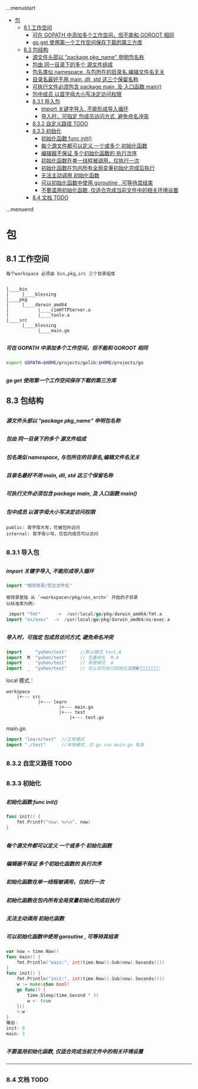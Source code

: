 ...menustart

- [包](#5442dfce9bae4548d3851889266c5381)
    - [8.1 工作空间](#de9cc15b3a9e2ba75fda079cc5b28e1f)
        - [可在 GOPATH 中添加多个工作空间，但不能和 GOROOT 相同](#b3e0604118859c109dd897ac7ae854f8)
        - [go get 使用第一个工作空间保存下载的第三方库](#913047a1d520b9ffb6ca7aec854b966c)
    - [8.3 包结构](#0dbeeae9f285bcc430fd68fe456e41b3)
        - [源文件头部以  "package pkg_name" 申明包名称](#0c04edb05053e4d7e495c33b906f4485)
        - [包由 同一目录下的多个 源文件组成](#6938f144bcee557efd011309c199e35e)
        - [包名类似 namespace, 与包所在的目录名,编辑文件名无关](#e17b159af5c5ad59d85168752c6428f1)
        - [目录名最好不用 main, dll, std 这三个保留名称](#e7c8ec2bebe87fc347307b7aed9b0469)
        - [可执行文件必须包含 package main, 及 入口函数 main()](#aa701bd12fb529e83f40eb243c75e782)
        - [包中成员 以首字母大小写决定访问权限](#f02028bd734d65715515416056124dc4)
        - [8.3.1 导入包](#f62e6d06725318423ee08bd8a4ed2e7d)
            - [import 关键字导入, 不能形成导入循环](#7dba5b53facd739c0eab95743310162a)
            - [导入时，可指定 包成员访问方式, 避免命名冲突](#a6b9ea4812ebe5edb3aeaccc19dbc584)
        - [8.3.2 自定义路径 TODO](#bc316ed1f50721e986d3778dbb98900c)
        - [8.3.3 初始化](#bd32478b325dcb90a9aa82078eb68e07)
            - [初始化函数 func init()](#1c67af6fda4f5fc80c00a7020a74914e)
            - [每个源文件都可以定义 一个或多个 初始化函数](#e0e5e502f607443792fa83dc2e4707db)
            - [编辑器不保证 多个初始化函数的 执行次序](#cd1c90ededc5d3a9ca7a76705db7a874)
            - [初始化函数在单一线程被调用，仅执行一次](#d0e07d685ddabb136c2e116a2d88a07c)
            - [初始化函数在包内所有全局变量初始化完成后执行](#8009dbeb820d7018e73bcf1ff0c7afd1)
            - [无法主动调用 初始化函数](#4d5af1b2778d1d186a0bf2663bfe7186)
            - [可以初始化函数中使用 goroutine , 可等待其结束](#e6bb68503f344f18a7066f6431a5b7a7)
            - [不要滥用初始化函数, 仅适合完成当前文件中的相关环境设置](#688c0716b76107dd51aa2613615246b9)
        - [8.4 文档 TODO](#b99256f3c5776118ab291be9233de98d)

...menuend


<h2 id="5442dfce9bae4548d3851889266c5381"></h2>


# 包




<h2 id="de9cc15b3a9e2ba75fda079cc5b28e1f"></h2>


## 8.1 工作空间

    每个workspace 必须由 bin,pkg,src 三个目录组成


    |____bin
    |     |____blessing
    |____pkg
    |     |____darwin_amd64
    |           |____c1mHTTPServer.a
    |           |____tools.a
    |____src
          |____blessing
                |____main.go


<h2 id="b3e0604118859c109dd897ac7ae854f8"></h2>


##### 可在 GOPATH 中添加多个工作空间，但不能和 GOROOT 相同

```bash
export GOPATH=$HOME/projects/golib:$HOME/projects/go
```

<h2 id="913047a1d520b9ffb6ca7aec854b966c"></h2>


##### go get 使用第一个工作空间保存下载的第三方库


<h2 id="0dbeeae9f285bcc430fd68fe456e41b3"></h2>


## 8.3 包结构

<h2 id="0c04edb05053e4d7e495c33b906f4485"></h2>


##### 源文件头部以  "package pkg_name" 申明包名称
<h2 id="6938f144bcee557efd011309c199e35e"></h2>


##### 包由 同一目录下的多个 源文件组成
<h2 id="e17b159af5c5ad59d85168752c6428f1"></h2>


##### 包名类似 namespace, 与包所在的目录名,编辑文件名无关
<h2 id="e7c8ec2bebe87fc347307b7aed9b0469"></h2>


##### 目录名最好不用 main, dll, std 这三个保留名称
<h2 id="aa701bd12fb529e83f40eb243c75e782"></h2>


##### 可执行文件必须包含 package main, 及 入口函数 main()
<h2 id="f02028bd734d65715515416056124dc4"></h2>


##### 包中成员 以首字母大小写决定访问权限

    public: 首字母大写，可被包外访问
    internal: 首字母小写，仅包内成员可以访问

<h2 id="f62e6d06725318423ee08bd8a4ed2e7d"></h2>


### 8.3.1 导入包

<h2 id="7dba5b53facd739c0eab95743310162a"></h2>


##### import 关键字导入, 不能形成导入循环

```go
import "相对目录/包主文件名"
```

    根目录是指 从 `<workspace>/pkg/<os_arch>` 开始的子目录
    以标准库为例:

```go
￼import "fmt"      ->  /usr/local/go/pkg/darwin_amd64/fmt.a
import "os/exec"  ->  /usr/local/go/pkg/darwin_amd64/os/exec.a
```

<h2 id="a6b9ea4812ebe5edb3aeaccc19dbc584"></h2>


##### 导入时，可指定 包成员访问方式, 避免命名冲突

```go
import     "yuhen/test"     //默认模式 test.A
import  M  "yuhen/test"     // 包重命名  M.A
import  .  "yuhen/test"     // 简便模式  A
import  _  "yuhen/test"     // 仅让该包执行初始化函数�􏱍􏱎􏴄􏳷􏳔􏳃􏰃􏰌
```

local 模式：

    workspace
        |+--- src
                |+--- learn
                        |+--- main.go 
                        |+--- test
                            |+--- test.go


main.go
```go
import "learn/test"  //正常模式
import "./test"      //本地模式，仅 go run main.go 有效
```


<h2 id="bc316ed1f50721e986d3778dbb98900c"></h2>


### 8.3.2 自定义路径 TODO

<h2 id="bd32478b325dcb90a9aa82078eb68e07"></h2>


### 8.3.3 初始化

<h2 id="1c67af6fda4f5fc80c00a7020a74914e"></h2>


##### 初始化函数 func init() 

```go
func init() {
    fmt.Printf("now: %v\n", now)
}
```

<h2 id="e0e5e502f607443792fa83dc2e4707db"></h2>


##### 每个源文件都可以定义 一个或多个 初始化函数
<h2 id="cd1c90ededc5d3a9ca7a76705db7a874"></h2>


##### 编辑器不保证 多个初始化函数的 执行次序
<h2 id="d0e07d685ddabb136c2e116a2d88a07c"></h2>


##### 初始化函数在单一线程被调用，仅执行一次
<h2 id="8009dbeb820d7018e73bcf1ff0c7afd1"></h2>


##### 初始化函数在包内所有全局变量初始化完成后执行
<h2 id="4d5af1b2778d1d186a0bf2663bfe7186"></h2>


##### 无法主动调用 初始化函数
<h2 id="e6bb68503f344f18a7066f6431a5b7a7"></h2>


##### 可以初始化函数中使用 goroutine , 可等待其结束

```go
var now = time.Now()
func main() {
    fmt.Println("main:", int(time.Now().Sub(now).Seconds()))
}
func init() {
    fmt.Println("init:", int(time.Now().Sub(now).Seconds()))
    w := make(chan bool)
    go func() {
        time.Sleep(time.Second * 3)
        w <- true
    }()
    <-w 
}
输出:
init: 0
main: 3
```

<h2 id="688c0716b76107dd51aa2613615246b9"></h2>


##### 不要滥用初始化函数, 仅适合完成当前文件中的相关环境设置

---

<h2 id="b99256f3c5776118ab291be9233de98d"></h2>


### 8.4 文档 TODO


